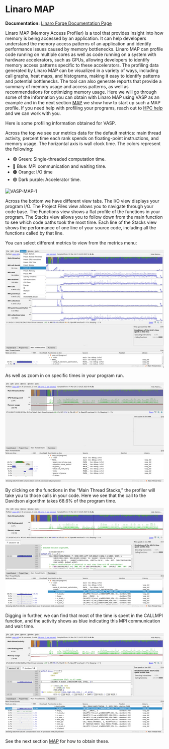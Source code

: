 # Linaro MAP

**Documentation:** [Linaro Forge Documentation Page](https://www.linaroforge.com/documentation/)

Linaro MAP (Memory Access Profiler) is a tool that provides insight into how memory is being accessed by an application. It can help developers understand the memory access patterns of an application and identify performance issues caused by memory bottlenecks. Linaro MAP can profile code running on multiple cores as well as code running on a system with hardware accelerators, such as GPUs, allowing developers to identify memory access patterns specific to these accelerators. The profiling data generated by Linaro MAP can be visualized in a variety of ways, including call graphs, heat maps, and histograms, making it easy to identify patterns and potential bottlenecks. The tool can also generate reports that provide a summary of memory usage and access patterns, as well as recommendations for optimizing memory usage. Here we will go through some of the information you can obtain with Linaro MAP using VASP as an example and in the next section [MAP](map.md) we show how to start up such a MAP profile. If you need help with profiling your programs, reach out to [HPC help](mailto:hpc-help@nrel.gov) and we can work with you.


Here is some profiling information obtained for VASP.

Across the top we see our metrics data for the default metrics: main thread activity, percent time each rank spends on floating-point instructions, and memory usage. The horizontal axis is wall clock time. The colors represent the following:  

* &#x1F7E2; Green: Single-threaded computation time. 
* &#x1F535; Blue: MPI communication and waiting time. 
* &#x1F7E0; Orange: I/O time
* &#128995; Dark purple: Accelerator time. 

![VASP-MAP-1](../../../../assets/images/Profiling/MAP-1.png)

Across the bottom we have different view tabs. The I/O view displays your program I/O. The Project Files view allows you to navigate through your code base. The Functions view shows a flat profile of the functions in your program. The Stacks view allows you to follow down from the main function to see which code paths took the most time. Each line of the Stacks view shows the performance of one line of your source code, including all the functions called by that line.

You can select different metrics to view from the metrics menu: 

![VASP-MAP-2](../../../../../assets/images/Profiling/MAP-2.png)

As well as zoom in on specific times in your program run.

![VASP-MAP-3](../../../../../assets/images/Profiling/MAP-3.png)

By clicking on the functions in the “Main Thread Stacks,” the profiler will take you to those calls in your code. Here we see that the call to the Davidson algorithm takes 68.6% of the program time.

![VASP-MAP-4](../../../../../assets/images/Profiling/MAP-4.png)

Digging in further, we can find that most of the time is spent in the CALLMPI function, and the activity shows as blue indicating this MPI communication and wait time.

![VASP-MAP-5](../../../../../assets/images/Profiling/MAP-5.png)

See the next section [MAP](map.md) for how to obtain these.
